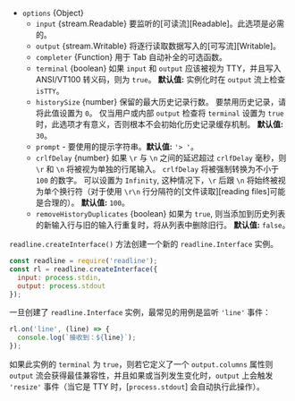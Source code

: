 <!-- YAML
added: v0.1.98
changes:
  - version: v8.3.0, 6.11.4
    pr-url: https://github.com/nodejs/node/pull/13497
    description: Remove max limit of `crlfDelay` option.
  - version: v6.6.0
    pr-url: https://github.com/nodejs/node/pull/8109
    description: The `crlfDelay` option is supported now.
  - version: v6.3.0
    pr-url: https://github.com/nodejs/node/pull/7125
    description: The `prompt` option is supported now.
  - version: v6.0.0
    pr-url: https://github.com/nodejs/node/pull/6352
    description: The `historySize` option can be `0` now.
-->

* `options` {Object}
  * `input` {stream.Readable} 要监听的[可读流][Readable]。此选项是必需的。
  * `output` {stream.Writable} 将逐行读取数据写入的[可写流][Writable]。
  * `completer` {Function} 用于 Tab 自动补全的可选函数。
  * `terminal` {boolean} 如果 `input` 和 `output` 应该被视为 TTY，并且写入 ANSI/VT100 转义码，则为 `true`。
    **默认值:** 实例化时在 `output` 流上检查 `isTTY`。
  * `historySize` {number} 保留的最大历史记录行数。
    要禁用历史记录，请将此值设置为 `0`。
    仅当用户或内部 `output` 检查将 `terminal` 设置为 `true` 时，此选项才有意义，否则根本不会初始化历史记录缓存机制。
    **默认值:** `30`。
  * `prompt` - 要使用的提示字符串。**默认值:** `'> '`。
  * `crlfDelay` {number} 如果 `\r` 与 `\n` 之间的延迟超过 `crlfDelay` 毫秒，则 `\r` 和 `\n` 将被视为单独的行尾输入。
    `crlfDelay` 将被强制转换为不小于 `100` 的数字。
    可以设置为 `Infinity`, 这种情况下，`\r` 后跟 `\n` 将始终被视为单个换行符（对于使用 `\r\n` 行分隔符的[文件读取][reading files]可能是合理的）。
    **默认值:** `100`。
  * `removeHistoryDuplicates` {boolean} 如果为 `true`, 则当添加到历史列表的新输入行与旧的输入行重复时，将从列表中删除旧行。
    **默认值:** `false`。

`readline.createInterface()` 方法创建一个新的 `readline.Interface` 实例。

```js
const readline = require('readline');
const rl = readline.createInterface({
  input: process.stdin,
  output: process.stdout
});
```

一旦创建了 `readline.Interface` 实例，最常见的用例是监听 `'line'` 事件：

```js
rl.on('line', (line) => {
  console.log(`接收到：${line}`);
});
```

如果此实例的 `terminal` 为 `true`，则若它定义了一个 `output.columns` 属性则 `output` 流会获得最佳兼容性，并且如果或当列发生变化时，`output` 上会触发 `'resize'` 事件（当它是 TTY 时，[`process.stdout`] 会自动执行此操作）。


